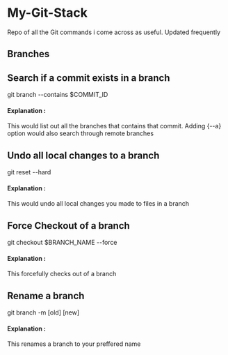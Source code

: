 # My-Git-Stack
Repo of all the Git commands i come across as useful. Updated frequently


## Branches

## Search if a commit exists in a branch
git branch --contains $COMMIT_ID
#### Explanation : 
This would list out all the branches that contains that commit. Adding {--a} option would also search through remote branches

## Undo all local changes to a branch
git reset --hard
#### Explanation : 
This would undo all local changes you made to files in a branch

## Force Checkout of a branch
git checkout $BRANCH_NAME --force
#### Explanation : 
This forcefully checks out of a branch


## Rename a branch
git branch -m [old] [new]
#### Explanation : 
This renames a branch to your preffered name

